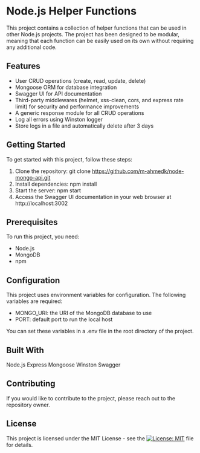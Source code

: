 # Node.js Helper Functions
This project contains a collection of helper functions that can be used in other Node.js projects. The project has been designed to be modular, meaning that each function can be easily used on its own without requiring any additional code.

## Features
- User CRUD operations (create, read, update, delete)
- Mongoose ORM for database integration
- Swagger UI for API documentation
- Third-party middlewares (helmet, xss-clean, cors, and express rate limit) for security and performance improvements
- A generic response module for all CRUD operations
- Log all errors using Winston logger
- Store logs in a file and automatically delete after 3 days

## Getting Started
To get started with this project, follow these steps:

1. Clone the repository: git clone https://github.com/m-ahmedk/node-mongo-api.git
2. Install dependencies: npm install
3. Start the server: npm start
4. Access the Swagger UI documentation in your web browser at http://localhost:3002

## Prerequisites
To run this project, you need:

- Node.js
- MongoDB
- npm

## Configuration
This project uses environment variables for configuration. The following variables are required:

- MONGO_URI: the URI of the MongoDB database to use
- PORT: default port to run the local host

You can set these variables in a .env file in the root directory of the project.

## Built With
Node.js
Express
Mongoose
Winston
Swagger

## Contributing
If you would like to contribute to the project, please reach out to the repository owner.

## License
This project is licensed under the MIT License - see the [![License: MIT](https://img.shields.io/badge/License-MIT-yellow.svg)](https://github.com/m-ahmedk/node-mongo-api/blob/main/LICENSE) file for details.